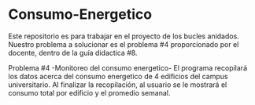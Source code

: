 # Consumo-Energetico
Este repositorio es para trabajar en el proyecto de los bucles anidados.
Nuestro problema a solucionar es el problema #4 proporcionado por el docente, dentro de la guía didactica #8.

Problema #4 -Monitoreo del consumo energetico-
El programa recopilará los datos acerca del consumo energetico de 4 edificios del campus universitario. Al finalizar la recopilación, al usuario se le mostrará el consumo total por edificio y el promedio semanal.
